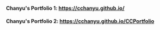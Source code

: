 #### Chanyu's Portfolio 1: https://cchanyu.github.io/
#### Chanyu's Portfolio 2: https://cchanyu.github.io/CCPortfolio
